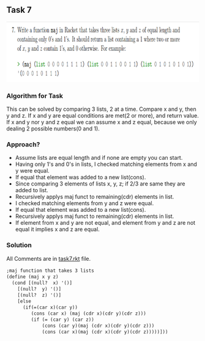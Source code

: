 ## Task 7

<p><img src="https://github.com/DarrenFitz/TheoryOfAlgorithms/blob/master/Resources/7.PNG" width="851" height="158"></p>

### Algorithm for Task
This can be solved by comparing 3 lists, 2 at a time. Compare x and y, then y and z. If x and y are equal conditions are met(2 or more), and return value. If x and y nor y and z equal we can assume x and z equal, because we only dealing 2 possible numbers(0 and 1). 

### Approach?
* Assume lists are equal length and if none are empty you can start.
* Having only 1's and 0's in lists, I checked matching elements from x and y were equal.
* If equal that element was added to a new list(cons).
* Since comparing 3 elements of lists x, y, z; if 2/3 are same they are added to list.
* Recursively applys maj funct to remaining(cdr) elements in list. 
* I checked matching elements from y and z were equal.
* If equal that element was added to a new list(cons).
* Recursively applys maj funct to remaining(cdr) elements in list. 
* If element from x and y are not equal, and element from y and z are not equal it implies x and z are equal.


### Solution
All Comments are in [task7.rkt](https://github.com/DarrenFitz/TheoryOfAlgorithms/blob/master/Programming_Tasks/Task7/task7.rkt ) file.
```Racket
;maj function that takes 3 lists
(define (maj x y z)
  (cond [(null?  x) '()]
    [(null?  y) '()]
    [(null?  z) '()]
    [else
      (if(=(car x)(car y))
         (cons (car x) (maj (cdr x)(cdr y)(cdr z)))
         (if (= (car y) (car z))
             (cons (car y)(maj (cdr x)(cdr y)(cdr z)))
             (cons (car x)(maj (cdr x)(cdr y)(cdr z)))))]))

```
